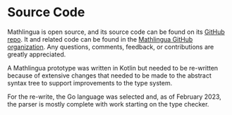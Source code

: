 # Source Code

Mathlingua is open source, and its source code can be found on its [GitHub repo](https://github.com/mathlore/mathlingua).  It and related code can be found in the [Mathlingua GitHub organization](https://github.com/mathlingua).  Any questions, comments, feedback, or contributions are greatly appreciated.

A Mathlingua prototype was written in Kotlin but needed to be re-written because of extensive changes that needed to be made to the abstract syntax tree to support improvements to the type system.

For the re-write, the Go language was selected and, as of February 2023, the parser is mostly complete with work starting on the type checker.
